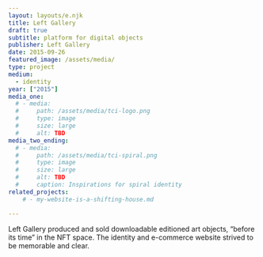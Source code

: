 ```yaml
---
layout: layouts/e.njk
title: Left Gallery
draft: true
subtitle: platform for digital objects
publisher: Left Gallery
date: 2015-09-26
featured_image: /assets/media/
type: project
medium:
  - identity
year: ["2015"]
media_one:
  # - media:
  #     path: /assets/media/tci-logo.png
  #     type: image
  #     size: large
  #     alt: TBD
media_two_ending:
  # - media:
  #     path: /assets/media/tci-spiral.png
  #     type: image
  #     size: large
  #     alt: TBD
  #     caption: Inspirations for spiral identity
related_projects:
    # - my-website-is-a-shifting-house.md

---
```


Left Gallery produced and sold downloadable editioned art objects, “before its time” in the NFT space. The identity and e-commerce website strived to be memorable and clear.